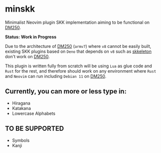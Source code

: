 # minskk

Minimalist Neovim plugin SKK implementation aiming to be functional on [DM250](https://www.kingjim.co.jp/pomera/dm250/).

**Status:** **Work in Progress**

Due to the architecture of [DM250](https://www.kingjim.co.jp/pomera/dm250/) (`armv7`) where `v8` cannot be easily built, existing SKK plugins based on `Deno` that depends on `v8` such as [skkeleton](https://github.com/vim-skk/skkeleton) don't work on [DM250](https://www.kingjim.co.jp/pomera/dm250/).

This plugin is written fully from scratch will be using `Lua` as glue code and `Rust` for the rest, and therefore should work on any environment where `Rust` and `Neovim` can run including `Debian 11` on [DM250](https://www.kingjim.co.jp/pomera/dm250/).

## Currently, you can more or less type in:
- Hiragana
- Katakana
- Lowercase Alphabets

## TO BE SUPPORTED
- Symbols
- Kanji

